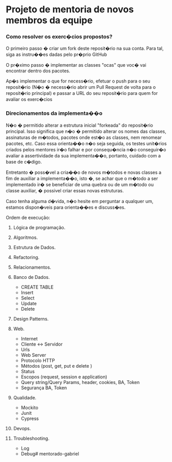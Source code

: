 # Projeto de mentoria de novos membros da equipe
### Como resolver os exerc�cios propostos?
O primeiro passo � criar um fork deste reposit�rio na sua conta. Para tal, siga as instru��es dadas pelo pr�prio GitHub

O pr�ximo passo � implementar as classes "ocas" que voc� vai encontrar dentro dos pacotes.

Ap�s implementar o que for necess�rio, efetuar o push para o seu reposit�rio (N�o � necess�rio abrir um Pull Request de volta para o reposit�rio principal) e passar a URL do seu reposit�rio para quem for avaliar os exerc�cios

### Direcionamentos da implementa��o
N�o � permitido alterar a estrutura inicial "forkeada" do reposit�rio principal. Isso significa que n�o � permitido alterar os nomes das classes, assinaturas de m�todos, pacotes onde est�o as classes, nem renomear pacotes, etc. Caso essa orienta��o n�o seja seguida, os testes unit�rios criados pelos mentores ir�o falhar e por consequ�ncia n�o conseguir�o avaliar a assertividade da sua implementa��o, portanto, cuidado com a base de c�digo.

Entretanto � poss�vel a cria��o de novos m�todos e novas classes a fim de auxiliar a implementa��o, isto �, se achar que o m�todo a ser implementado ir� se beneficiar de uma quebra ou de um m�todo ou classe auxiliar, � possivel criar essas novas estruturas.

Caso tenha alguma d�vida, n�o hesite em perguntar a qualquer um, estamos dispon�veis para orienta��es e discuss�es.

Ordem de execução:

1. Lógica de programação.

2. Algoritmos.

3. Estrutura de Dados.

4. Refactoring.

5. Relacionamentos.

6. Banco de Dados.
     - CREATE TABLE
     - Insert
     - Select
     - Update
     - Delete	

7. Design Patterns.

8. Web.
     - Internet
     - Cliente <-> Servidor
     - Urls
     - Web Server
     - Protocolo HTTP
     - Métodos (post, get, put e delete )
     - Status 
     - Escopos (request, session e application)
     - Query string/Query Params, header, cookies, BA, Token
     - Segurança BA, Token
   
9. Qualidade.
     - Mockito
     - Junit
     - Cypress
   
10. Devops.
11. Troubleshooting.
     - Log
     - Debug# mentorado-gabriel
